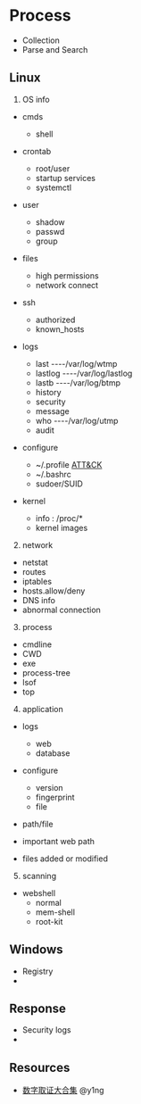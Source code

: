# Process
- Collection
- Parse and Search


## Linux 
1. OS info
- cmds
  - shell
  
- crontab
  - root/user
  - startup services
  - systemctl
  
- user
  - shadow
  - passwd
  - group

- files
  - high permissions
  - network connect
  
- ssh
  - authorized
  - known_hosts
  
- logs
  - last   ----/var/log/wtmp
  - lastlog ----/var/log/lastlog
  - lastb  ----/var/log/btmp
  - history
  - security
  - message
  - who  ----/var/log/utmp
  - audit
  
- configure
  - ~/.profile   [ATT&CK](https://github.com/Jayway007/Offense-and-Deffense/blob/main/Offense/Red-Team/Persistence/Event_Triggered_Execution.md#unix-shell-configuration-modification)
  - ~/.bashrc
  - sudoer/SUID 
  
- kernel
  - info : /proc/*
  - kernel images
  
  
2. network
- netstat
- routes
- iptables
- hosts.allow/deny
- DNS info
- abnormal connection

3. process
  - cmdline
  - CWD
  - exe
  - process-tree  
  - lsof
  - top

4. application
- logs
  - web
  - database
  
- configure
  - version
  - fingerprint
  - file
  
- path/file
 - important web path
 - files added or modified
 
5. scanning
- webshell
  - normal
  - mem-shell
  - root-kit


## Windows
- Registry
- 

## Response
- Security logs
- 


## Resources
- [数字取证大合集](https://blue.y1ng.org/0xA_digital_forensics/#awesome-forensics)  @y1ng
